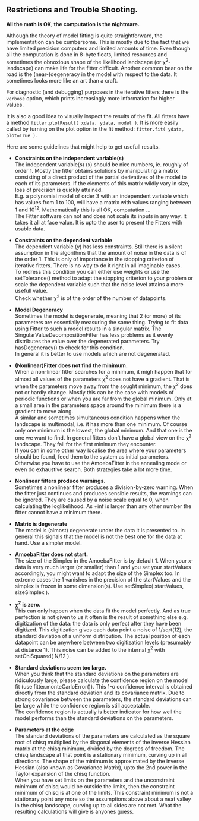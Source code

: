 
## Restrictions and Trouble Shooting.

**All the math is OK, the computation is the nightmare.**


Although the theory of model fitting is quite straightforward, the
implementation can be cumbersome. This is mostly due to the fact that we
have limited precision computers and limited amounts of time. Even
though all the computation is done in 8-byte floats, limited resources
and sometimes the obnoxious shape of the likelihood landscape (or
&chi;<sup>2</sup>-landscape) can make life for the fitter difficult.
Another common bear on the road is the (near-)degeneracy in the model
with respect to the data. It sometimes looks more like an art than a
craft. 

For diagnostic (and debugging) purposes in the iterative fitters there
is the `verbose` option, which prints increasingly more information for
higher values.

It is also a good idea to visually inspect the results of the fit. All
fitters have a method `fitter.plotResult( xdata, ydata, model )`. 
It is more easily called by turning on the plot option in the fit method:
`fitter.fit( ydata, plot=True )`.

Here are some guidelines that might help to get usefull results.

+ **Constraints on the independent variable(s)**<br>
The independent variable(s) (x) should be nice numbers, ie. roughly of
order 1. Mostly the fitter obtains solutions by manipulating a matrix
consisting of a direct product of the partial derivatives of the model
to each of its parameters. If the elements of this matrix wildly vary in
size, loss of precision is quickly attained. <br>
E.g. a polynomial model of order 3 with an independent variable which
has values from 1 to 100, will have a matrix with values ranging between
1 and 10<sup>12</sup>. Mathematically this is all OK, computation ...<br>
The Fitter software can not and does not scale its inputs in any way. It
takes it all at face value. It is upto the user to present the Fitters
with usable data. 

+ **Constraints on the dependent variable**<br>
The dependent variable (y) has less constraints. Still there is a silent
assumption in the algorithms that the amount of noise in the data is of
the order 1. This is only of importance in the stopping criterion of
iterative fitters. There is no way to do it right in all imaginable
cases. <br>
To redress this condition you can either use weights 
or use the setTolerance() method to adapt the stopping 
criterion to your problem or scale the dependent variable such that 
the noise level attains a more usefull value. <br>
Check whether &chi;<sup>2</sup> is of the order of the
number of datapoints. 

+ **Model Degeneracy**<br>
Sometimes the model is degenerate, meaning that 2 (or more) of its 
parameters are essentially measuring the same thing. 
Trying to fit data using Fitter to such a model results in a singular matrix.
The SingularValueDecompositionFitter has less problems as it evenly 
distributes the value over the degenerated parameters. 
Try hasDegeneracy() to check for this condition.<br>
In general it is better to use models which are not degenerated.   

+ **(Nonlinear)Fitter does not find the minimum.**<br>
When a non-linear fitter searches for a minimum, it migh happen that for
almost all values of the parameters &chi;<sup>2</sup> does not have a
gradient. That is when the parameters move away from the sought minimum,
the &chi;<sup>2</sup> does not or hardly change. Mostly this can be the
case with models of periodic functions or when you are far from the
global minimum. Only at a small  area in the parameters space around the
minimum there is a gradient to  move along.<br>
A similar and sometimes simultaneous condition happens when
the landscape is multimodal, i.e. it has more than one minimum. Of
course only one minimum is the lowest, the global minimum. And that one
is the one we want to find. In general fitters don't have a global view
on the &chi;<sup>2</sup> landscape. They fall for the first minimum they
encounter. <br>
If you can in some other way localise the area where your parameters
should be found, feed them to the system as initial parameters.
Otherwise you have to use the AmoebaFitter in the annealing mode or even
do exhaustive search. Both strategies take a lot more time.

+ **Nonlinear fitters produce warnings.**<br>
Sometimes a nonlinear fitter produces a division-by-zero warning. When 
the fitter just continues and produces sensible results, the warnings
can be ignored. They are caused by a noise scale equal to 0, when 
calculating the loglikelihood. As +inf is larger than any other number 
the fitter cannot have a minimum there. 

+ **Matrix is degenerate**<br>
The model is (almost) degenerate under the data it is presented to. In
general this signals that the model is not the best one for the data at
hand. Use a simpler model.

+ **AmoebaFitter does not start.**<br>
The size of the Simplex in the AmoebaFitter is by default 1.  When your
x-data is  very much larger (or smaller) than 1 and you set your
startValues accordingly,  you might want to adapt the size of the
Simplex too.  In extreme cases the 1 vanishes in the precision of the
startValues and the  simplex is frozen in some dimension(s). Use
setSimplex( startValues, sizeSimplex ).

+ **&chi;<sup>2</sup> is zero.**<br>
This can only happen when the data fit the
model perfectly. And as true perfection is not given to us it often is
the result of something else e.g. digitization of the data: the data is
only perfect after they have been digitized. 
This digitization gives each data point 
a noise of 1/sqrt(12), the standard deviation of a uniform distribution. 
The actual position of each datapoint can be anywhere between two
digitization levels (presumably at distance 1). 
This noise can be added to the internal &chi;<sup>2</sup> with 
setChiSquared( N/12 ).

+ **Standard deviations seem too large.**<br>
When you think that the standard deviations on the parameters are 
ridiculously large, please calculate the confidence region on the model fit 
(use fitter.monteCarloError()). This 1-&sigma; confidence interval is obtained 
directly from the standard deviation and its covariance matrix. Due to strong 
covariance between the parameters, the standard deviations can be large 
while the confidence region is still acceptable. <br>
The confidence region is actually is better indicator for how well the model
performs than the standard deviations on the parameters.  

+ **Parameters at the edge**<br>
The standard deviations of the parameters are calculated as the
square root of chisq multiplied by the diagonal elements of the inverse
Hessian matrix at the chisq minimum, divided by the degrees of freedom.
The chisq landscape at that point is a stationary minimum, curving up in
all directions. The shape of the minimum is approximated by the inverse
Hessian (also known as Covariance Matrix), upto the 2nd power in the
Taylor expansion of the chisq function.<br>
When you have set limits on the parameters and the unconstraint minimum
of chisq would be outside the limits, then the constraint minimum of
chisq is at one of the limits. This constraint minimum is not a
stationary point any more so the assumptions above about a neat valley
in the chisq landscape, curving up to all sides are not met.
What the resulting calculations will give is anyones guess. 

